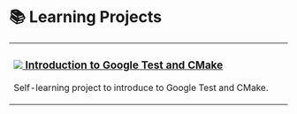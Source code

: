 # 📚 Learning Projects

<table>
<tr>
<td width="50%">
<div align="left">
  <h3>
    <a href="https://skillicons.dev">
      <img src="https://skillicons.dev/icons?i=cmake,cpp,vscode" />
    </a>
    <a href="https://github.com/oscardelgado02/Introduction-to-Google-Test-and-CMake" target="_blank" style="vertical-align: top;">
      Introduction to Google Test and CMake
    </a>
  </h3>
  <p>Self-learning project to introduce to Google Test and CMake.</p>
</div>
</td>
</tr>
</table>
